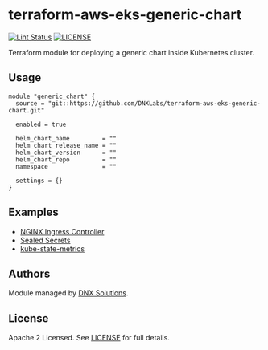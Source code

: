 # terraform-aws-eks-generic-chart

[![Lint Status](https://github.com/DNXLabs/terraform-aws-eks-generic-chart/workflows/Lint/badge.svg)](https://github.com/DNXLabs/terraform-aws-eks-generic-chart/actions)
[![LICENSE](https://img.shields.io/github/license/DNXLabs/terraform-aws-eks-generic-chart)](https://github.com/DNXLabs/terraform-aws-eks-generic-chart/blob/main/LICENSE)


Terraform module for deploying a generic chart inside Kubernetes cluster.


## Usage

```
module "generic_chart" {
  source = "git::https://github.com/DNXLabs/terraform-aws-eks-generic-chart.git"

  enabled = true

  helm_chart_name         = ""
  helm_chart_release_name = ""
  helm_chart_version      = ""
  helm_chart_repo         = ""
  namespace               = ""

  settings = {}
}
```

## Examples

- [NGINX Ingress Controller](docs/nginx-ingress-controller.md)
- [Sealed Secrets](docs/sealed-secrets.md)
- [kube-state-metrics](docs/kube-state-metrics.md)

<!--- BEGIN_TF_DOCS --->


<!--- END_TF_DOCS --->

## Authors

Module managed by [DNX Solutions](https://github.com/DNXLabs).

## License

Apache 2 Licensed. See [LICENSE](https://github.com/DNXLabs/terraform-aws-eks-generic/blob/master/LICENSE) for full details.
